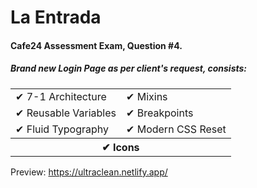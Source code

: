 # La Entrada

#### Cafe24 Assessment Exam, Question #4.
##### Brand new Login Page as per client's request, consists:

<table style="width: 100%; border: 0">
 <tr>
    <td>✔ 7-1 Architecture</td>
    <td>✔ Mixins</td>
 </tr>
 <tr>
    <td>✔ Reusable Variables</td>
    <td>✔ Breakpoints</td>
 </tr>
 <tr>
    <td>✔ Fluid Typography</td>
    <td>✔ Modern CSS Reset</td>
 </tr>
 <tr>
    <th colspan="2">✔ Icons</th>
 </tr>
</table>

Preview: https://ultraclean.netlify.app/

